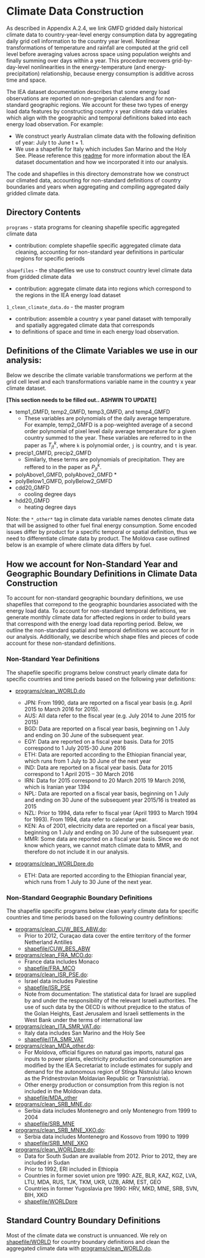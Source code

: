 # Climate Data Construction

As described in Appendix A.2.4, we link GMFD gridded daily historical climate data to country-year-level energy consumption data by aggregating daily grid cell 
information to the country year level. Nonlinear transformations of temperature and rainfall are computed at the grid cell level before averaging values 
across space using population weights and finally summing over days within a year. 
This procedure recovers grid-by-day-level nonlinearities in the energy-temperature (and energy-precipitation) 
relationship, because energy consumption is additive across time and space.

The IEA dataset documentation describes that some energy load observations are reported on non-gregorian calendars and for non-standard geographic regions. 
We account for these two types of energy load data features by constructing country x year climate data variables which align with the geographic and temporal 
definitions baked into each energy load observation. For example:
* We construct yearly Australian climate data with the following definition of year: July t to June t + 1.  
* We use a shapefile for Italy which includes San Marino and the Holy See.
Please reference this [readme](https://gitlab.com/ClimateImpactLab/Impacts/energy-code-release/blob/master/0_make_dataset/coded_issues/README.md) 
for more information about the IEA dataset documentation and how we incorporated it into our analysis.

The code and shapefiles in this directory demonstrate how we construct our climated data, accounting for non-standard definitions of country boundaries and years
when aggregating and compiling aggregated daily gridded climate data.

## Directory Contents

`programs` - stata programs for cleaning shapefile specific aggregated climate data
* contribution: complete shapefile specific aggregated climate data cleaning, accounting for non-standard year definitions in particular regions for specific periods

`shapefiles` - the shapefiles we use to construct country level climate data from gridded climate data 
* contribution: aggregate climate data into regions which correspond to the regions in the IEA energy load dataset

`1_clean_climate_data.do` - the master program
* contribution: assemble a country x year panel dataset with temporally and spatially aggregated climate data that corresponds 
* to definitions of space and time in each energy load observation.

## Definitions of the Climate Variables we use in our analysis: 

Below we describe the climate variable transformations we perform at the grid cell level and each transformations variable name in the country x year climate dataset. 

**[This section needs to be filled out.. ASHWIN TO UPDATE]**

* temp1_GMFD, temp2_GMFD, temp3_GMFD, and temp4_GMFD
    * These variables are polynomials of the daily average temperature. For example, temp2_GMFD is a pop-weighted average 
    of a second order polynomial of pixel level daily average temperature for a given country summed to the year.
    These variables are referred to in the paper as $` T^k_{jt} `$, where `k` is polynomial order, `j` is country, and `t` is year.
* precip1_GMFD, precip2_GMFD
    * Similarly, these terms are polynomials of precipitation. They are reffered to in the paper as $` P^k_{jt} `$.
* polyAbove1_GMFD, polyAbove2_GMFD
    *  
* polyBelow1_GMFD, polyBelow2_GMFD
* cdd20_GMFD
    * cooling degree days   
* hdd20_GMFD
    * heating degree days 

Note: the `*_other*` tag in climate data variable names denotes climate data that will be assigned to other fuel final energy consumption. 
Some encoded issues differ by product for a specific temporal or spatial definition, thus we need to differentiate climate data by product. 
The Moldova case outlined below is an example of where climate data differs by fuel.

## How we account for Non-Standard Year and Geographic Boundary Definitions in Climate Data Construction
To account for non-standard geographic boundary definitions, we use shapefiles that correpond to the geographic boundaries associated with the energy load data. 
To account for non-standard temporal definitions, we generate monthly climate data for affected regions in order to build years that correspond with the energy 
load data reporting period. Below, we outline the non-standard spatial and temporal definitions we account for in our analysis. 
Additionally, we describe which shape files and pieces of code account for these non-standard definitions.

### Non-Standard Year Definitions

The shapefile specific programs below construct yearly climate data for specific countries and time periods based on the following year definitions: 

* [programs/clean_WORLD.do](https://gitlab.com/ClimateImpactLab/Impacts/energy-code-release/blob/master/0_make_dataset/climate/programs/clean_WORLD.do)
    * JPN: From 1990, data are reported on a fiscal year basis (e.g. April 2015 to March 2016 for 2015).
    * AUS: All data refer to the fiscal year (e.g. July 2014 to June 2015 for 2015)
    * BGD: Data are reported on a fiscal year basis, beginning on 1 July and ending on 30 June of the subsequent year.
    * EGY: Data are reported on a fiscal year basis. Data for 2015 correspond to 1 July 2015-30 June 2016
    * ETH: Data are reported according to the Ethiopian financial year, which runs from 1 July to 30 June of the next year
    * IND: Data are reported on a fiscal year basis. Data for 2015 correspond to 1 April 2015 – 30 March 2016
    * IRN: Data for 2015 correspond to 20 March 2015 19 March 2016, which is Iranian year 1394
    * NPL: Data are reported on a fiscal year basis, beginning on 1 July and ending on 30 June of the subsequent year 2015/16 is treated as 2015
    * NZL: Prior to 1994, data refer to fiscal year (April 1993 to March 1994 for 1993). From 1994, data refer to calendar year.
    * KEN: As of 2001, electricity data are reported on a fiscal year basis, beginning on 1 July and ending on 30 June of the subsequent year.
    * MMR: Some data are reported on a fiscal year basis. Since we do not know which years, we cannot match climate data to MMR, and therefore do not include it in our analysis.

* [programs/clean_WORLDpre.do](https://gitlab.com/ClimateImpactLab/Impacts/energy-code-release/blob/master/0_make_dataset/climate/programs/clean_WORLDpre.do)
    * ETH: Data are reported according to the Ethiopian financial year, which runs from 1 July to 30 June of the next year.

### Non-Standard Geographic Boundary Definitions

The shapefile specific programs below clean yearly climate data for specific countries and time periods based on the following country definitions: 

* [programs/clean_CUW_BES_ABW.do](https://gitlab.com/ClimateImpactLab/Impacts/energy-code-release/blob/master/0_make_dataset/climate/programs/clean_CUW_BES_ABW.do):
    * Prior to 2012, Curaçao data cover the entire territory of the former Netherland Antilles
    * [shapefile/CUW_BES_ABW](https://gitlab.com/ClimateImpactLab/Impacts/energy-code-release/tree/master/0_make_dataset/climate/shapefiles/CUW_BES_ABW)
* [programs/clean_FRA_MCO.do](https://gitlab.com/ClimateImpactLab/Impacts/energy-code-release/blob/master/0_make_dataset/climate/programs/clean_FRA_MCO.do):
    * France data includes Monaco
    * [shapefile/FRA_MCO](https://gitlab.com/ClimateImpactLab/Impacts/energy-code-release/tree/master/0_make_dataset/climate/shapefiles/FRA_MCO)
* [programs/clean_ISR_PSE.do](https://gitlab.com/ClimateImpactLab/Impacts/energy-code-release/blob/master/0_make_dataset/climate/programs/clean_ISR_PSE.do):
    * Israel data includes Palestine 
    * [shapefile/ISR_PSE](https://gitlab.com/ClimateImpactLab/Impacts/energy-code-release/tree/master/0_make_dataset/climate/shapefiles/ISR_PSE)
    * Note from documentation: The statistical data for Israel are supplied by and under the responsibility of the relevant Israeli authorities. The use of such data by the OECD is without prejudice to the status of the Golan Heights, East Jerusalem and Israeli settlements in the West Bank under the terms of international law
* [programs/clean_ITA_SMR_VAT.do](https://gitlab.com/ClimateImpactLab/Impacts/energy-code-release/blob/master/0_make_dataset/climate/programs/clean_ITA_SMR_VAT.do):
    * Italy data includes San Marino and the Holy See
    * [shapefile/ITA_SMR_VAT](https://gitlab.com/ClimateImpactLab/Impacts/energy-code-release/tree/master/0_make_dataset/climate/shapefiles/ITA_SMR_VAT)
* [programs/clean_MDA_other.do](https://gitlab.com/ClimateImpactLab/Impacts/energy-code-release/blob/master/0_make_dataset/climate/programs/clean_MDA_other.do):
    * For Moldova, official figures on natural gas imports, natural gas inputs to power plants, electricity production and consumption are modified by the IEA Secretariat to include estimates for supply and demand for the autonomous region of Stînga Nistrului (also known as the Pridnestrovian Moldavian Republic or Transnistria). 
    * Other energy production or consumption from this region is not included in the Moldovan data.
    * [shapefile/MDA_other](https://gitlab.com/ClimateImpactLab/Impacts/energy-code-release/tree/master/0_make_dataset/climate/shapefiles/MDA_other) 
* [programs/clean_SRB_MNE.do](https://gitlab.com/ClimateImpactLab/Impacts/energy-code-release/blob/master/0_make_dataset/climate/programs/clean_SRB_MNE.do):
    * Serbia data includes Montenegro and only Montenegro from 1999 to 2004
    * [shapefile/SRB_MNE](https://gitlab.com/ClimateImpactLab/Impacts/energy-code-release/tree/master/0_make_dataset/climate/shapefiles/SRB_MNE)
* [programs/clean_SRB_MNE_XKO.do](https://gitlab.com/ClimateImpactLab/Impacts/energy-code-release/blob/master/0_make_dataset/climate/programs/clean_SRB_MNE_XKO.do):
    * Serbia data includes Montenegro and Kossovo from 1990 to 1999
    * [shapefile/SRB_MNE_XKO](https://gitlab.com/ClimateImpactLab/Impacts/energy-code-release/tree/master/0_make_dataset/climate/shapefiles/SRB_MNE_XKO)
* [programs/clean_WORLDpre.do](https://gitlab.com/ClimateImpactLab/Impacts/energy-code-release/blob/master/0_make_dataset/climate/programs/clean_WORLDpre.do):
    * Data for South Sudan are available from 2012. Prior to 2012, they are included in Sudan
    * Prior to 1992, ERI included in Ethiopia
    * Countries in former soviet union pre 1990: AZE, BLR, KAZ, KGZ, LVA, LTU, MDA, RUS, TJK, TKM, UKR, UZB, ARM, EST, GEO
    * Countries in former Yugoslavia pre 1990: HRV, MKD, MNE, SRB, SVN, BIH, XKO
    * [shapefile/WORLDpre](https://gitlab.com/ClimateImpactLab/Impacts/energy-code-release/tree/master/0_make_dataset/climate/shapefiles/WORLDpre)

## Standard Country Boundary Definitions

Most of the climate data we construct is unnuanced. We rely on [shapefile/WORLD](https://gitlab.com/ClimateImpactLab/Impacts/energy-code-release/tree/master/0_make_dataset/climate/shapefiles/WORLD) for country boundary definitions and clean the aggregated climate data with [programs/clean_WORLD.do](https://gitlab.com/ClimateImpactLab/Impacts/energy-code-release/blob/master/0_make_dataset/climate/programs/clean_WORLD.do).
